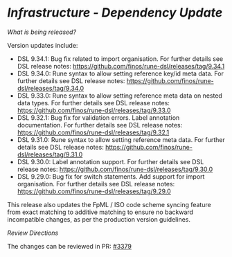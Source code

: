 # _Infrastructure - Dependency Update_

_What is being released?_

Version updates include:
- DSL 9.34.1: Bug fix related to import organisation. For further details see DSL release notes: https://github.com/finos/rune-dsl/releases/tag/9.34.1
- DSL 9.34.0: Rune syntax to allow setting reference key/id meta data. For further details see DSL release notes: https://github.com/finos/rune-dsl/releases/tag/9.34.0
- DSL 9.33.0: Rune syntax to allow setting reference meta data on nested data types. For further details see DSL release notes: https://github.com/finos/rune-dsl/releases/tag/9.33.0
- DSL 9.32.1: Bug fix for validation errors. Label annotation documentation. For further details see DSL release notes: https://github.com/finos/rune-dsl/releases/tag/9.32.1
- DSL 9.31.0: Rune syntax to allow setting reference meta data. For further details see DSL release notes: https://github.com/finos/rune-dsl/releases/tag/9.31.0
- DSL 9.30.0: Label annotation support. For further details see DSL release notes: https://github.com/finos/rune-dsl/releases/tag/9.30.0
- DSL 9.29.0: Bug fix for switch statements. Add support for import organisation. For further details see DSL release notes: https://github.com/finos/rune-dsl/releases/tag/9.29.0

This release also updates the FpML / ISO code scheme syncing feature from exact matching to additive matching to ensure no backward incompatible changes, as per the production version guidelines.

_Review Directions_

The changes can be reviewed in PR: [#3379](https://github.com/finos/common-domain-model/pull/3379)
